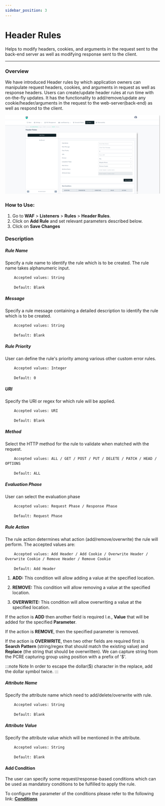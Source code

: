 ```yaml
---
sidebar_position: 3
---
```


# Header Rules
Helps to modify headers, cookies, and arguments in the request sent to the back-end server as well as modifying response sent to the client.

---

### Overview 
We have introduced Header rules by which application owners can manipulate request headers, cookies, and arguments in request as well as response headers. Users can create/update header rules at run time with on-the-fly updates. It has the functionality to add/remove/update any cookie/header/arguments in the request to the web-server(back-end) as well as respond to the client.

![header rules](/img/waf/v8/docs/waf_header.png)

### How to Use:
1. Go to **WAF** > **Listeners** > **Rules** > **Header Rules**.
2. Click on **Add Rule** and set relevant parameters described below.
3. Click on **Save Changes**

### Description

##### **Rule Name**

Specify a rule name to identify the rule which is to be created. The rule name takes alphanumeric input.

```
    Accepted values: String

    Default: Blank  
```


##### **Message**

Specify a rule message containing a detailed description to identify the rule which is to be created.

```
    Accepted values: String

    Default: Blank  
```


##### **Rule Priority**

User can define the rule's priority among various other custom error rules.

```
    Accepted values: Integer

    Default: 0  
```


##### **URI**

Specify the URI or regex for which rule will be applied. 

```
    Accepted values: URI

    Default: Blank
```


##### **Method**

Select the HTTP method for the rule to validate when matched with the request.

```
    Accepted values: ALL / GET / POST / PUT / DELETE / PATCH / HEAD / OPTIONS

    Default: ALL  
```


##### **Evaluation Phase**
User can select the evaluation phase

```
    Accepted values: Request Phase / Response Phase

    Default: Request Phase
```


##### **Rule Action**

The rule action determines what action (add/remove/overwrite) the rule will perform. The accepted values are:

```
    Accepted values: Add Header / Add Cookie / Overwrite Header / Overwrite Cookie / Remove Header / Remove Cookie

    Default: Add Header
```


1) **ADD:** This condition will allow adding a value at the specified location.

2) **REMOVE:** This condition will allow removing a value at the specified location.

3) **OVERWRITE:** This condition will allow overwriting a value at the specified location.

If the action is **ADD** then another field is required I.e., **Value** that will be added for the specified **Parameter**.

If the action is **REMOVE**, then the specified parameter is removed.

If the action is **OVERWRITE**, then two other fields are required first is **Search Pattern** (string/regex that should match the existing value) and **Replace** (the string that should be overwritten). We can capture string from the PCRE capturing group using position with a prefix of '$'. 

:::note Note
 In order to escape the dollar($) character in the replace, add the dollar symbol twice.
:::

##### **Attribute Name**

Specify the attribute name which need to add/delete/overwrite with rule.

```
    Accepted values: String

    Default: Blank  
```


##### **Attribute Value**

Specify the attribute value which will be mentioned in the attribute.

```
    Accepted values: String

    Default: Blank  
```


#### **Add Condition**

The user can specify some request/response-based conditions which can be used as mandatory conditions to be fulfilled to apply the rule.

To configure the parameter of the conditions please refer to the following link: [**Conditions**](/enterprise/waf/listener/rules/ruleCond)

